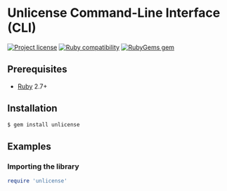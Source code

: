 # Unlicense Command-Line Interface (CLI)

[![Project license](https://img.shields.io/badge/license-Public%20Domain-blue.svg)](https://unlicense.org)
[![Ruby compatibility](https://img.shields.io/badge/ruby-2.7%2B-blue)](https://rubygems.org/gems/unlicense)
[![RubyGems gem](https://img.shields.io/gem/v/unlicense.svg)](https://rubygems.org/gems/unlicense)

## Prerequisites

- [Ruby](https://www.ruby-lang.org/en/) 2.7+

## Installation

```bash
$ gem install unlicense
```

## Examples

### Importing the library

```ruby
require 'unlicense'
```
